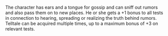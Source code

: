 The character has ears and a tongue for gossip and can sniff out rumors and also pass them on to new places. He or she gets a +1 bonus to all tests in connection to hearing, spreading or realizing the truth behind rumors. Telltale can be acquired multiple times, up to a maximum bonus of +3 on relevant tests.